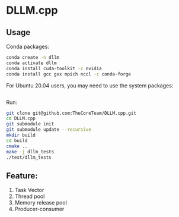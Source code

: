 # DLLM.cpp

## Usage

Conda packages:
```bash
conda create -n dllm
conda activate dllm
conda install cuda-toolkit -c nvidia
conda install gcc gxx mpich nccl -c conda-forge
```

For Ubuntu 20.04 users, you may need to use the system packages:
```bash
```

Run:
```bash
git clone git@github.com:TheCoreTeam/DLLM.cpp.git
cd DLLM.cpp
git submodule init
git submodule update --recursive
mkdir build
cd build
cmake ..
make -j dllm_tests
./test/dllm_tests
```

## Feature:
1. Task Vector
2. Thread pool
3. Memory release pool
4. Producer-consumer
